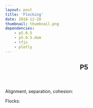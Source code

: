 ```yaml
---
layout: post
title: 'Flocking'
date: 2018-12-28
thumbnail: thumbnail.png
dependencies:
    - p5.0.5
    - p5.0.5.dom
    - tfjs
    - plotly
---
```


<body>
    <header><h2>P5</h2></header>
    <p>Alignment, separation, cohesion:</p>
    <div id="zero" class="sketch"><!-- Our sketch will go here! --></div>
    <p>Flocks:</p>
    <div id="one" class="sketch" style="position: relative;"><!-- Our sketch will go here! --></div>
</body>

<script src="js/bundle.js"></script>
